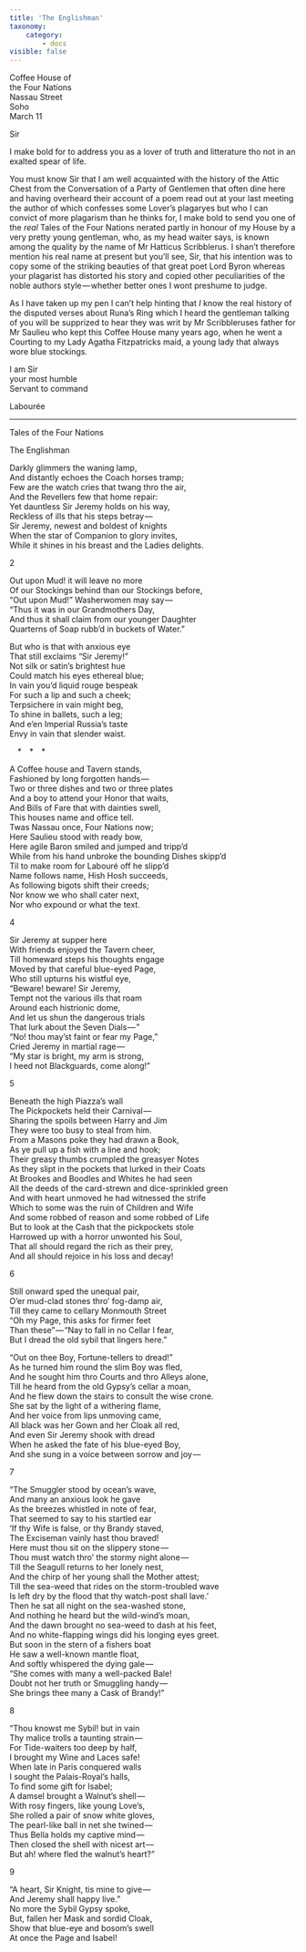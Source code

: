 ```yaml
---
title: 'The Englishman'
taxonomy:
    category:
        - docs
visible: false
---
```


Coffee House of  
the Four Nations  
Nassau Street  
Soho  
March 11  


Sir

I make bold for to address you as a lover of truth and litterature tho not in an exalted spear of life.  

You must know Sir that I am well acquainted with the history of the Attic Chest from the Conversation of a Party of Gentlemen that often dine here and having overheard their account of a poem read out at your last meeting the author of which confesses some Lover’s plagaryes but who I can convict of more plagarism than he thinks for, I make bold to send you one of the *real* Tales of the Four Nations nerated partly in honour of my House by a very pretty young gentleman, who, as my head waiter says, is known among the quality by the name of Mr Hatticus Scribblerus. I shan’t therefore mention his real name at present but you’ll see, Sir, that his intention was to copy some of the striking beauties of that great poet Lord Byron whereas your plagarist has distorted his story and copied other peculiarities of the noble authors style — whether better ones I wont preshume to judge.  

As I have taken up my pen I can’t help hinting that *I* know the real history of the disputed verses about Runa’s Ring which I heard the gentleman talking of you will be supprized to hear they was writ by Mr Scribbleruses father for Mr Saulieu who kept this Coffee House many years ago, when he went a Courting to my Lady Agatha Fitzpatricks maid, a young lady that always wore blue stockings.

I am Sir  
your most humble  
Servant to command  

Labourée

---

<span class="title">Tales of the Four Nations</span>  

<span class="title">The Englishman</span>

Darkly glimmers the waning lamp,  
And distantly echoes the Coach horses tramp;  
Few are the watch cries that twang thro the air,  
And the Revellers few that home repair:  
Yet dauntless Sir Jeremy holds on his way,  
Reckless of ills that his steps betray —   
Sir Jeremy, newest and boldest of knights  
When the star of Companion to glory invites,  
While it shines in his breast and the Ladies delights.  

2

Out upon Mud! it will leave no more  
Of our Stockings behind than our Stockings before,  
“Out upon Mud!” Washerwomen may say —   
“Thus it was in our Grandmothers Day,  
And thus it shall claim from our younger Daughter  
Quarterns of Soap rubb’d in buckets of Water.”

But who is that with anxious eye  
That still exclaims “Sir Jeremy!”  
Not silk or satin’s brightest hue  
Could match his eyes ethereal blue;  
In vain you’d liquid rouge bespeak  
For such a lip and such a cheek;  
Terpsichere in vain might beg,  
To shine in ballets, such a leg;  
And e’en Imperial Russia’s taste  
Envy in vain that slender waist.

&emsp;&#42;&emsp;&#42;&emsp;&#42;

A Coffee house and Tavern stands,  
Fashioned by long forgotten hands —   
Two or three dishes and two or three plates  
And a boy to attend your Honor that waits,  
And Bills of Fare that with dainties swell,  
This houses name and office tell.  
Twas Nassau once, Four Nations now;  
Here Saulieu stood with ready bow,  
Here agile Baron smiled and jumped and tripp’d  
While from his hand unbroke the bounding Dishes skipp’d  
Til to make room for Labouré off he slipp’d  
Name follows name, Hish Hosh succeeds,  
As following bigots shift their creeds;  
Nor know we who shall cater next,  
Nor who expound or what the text.

4

Sir Jeremy at supper here  
With friends enjoyed the Tavern cheer,  
Till homeward steps his thoughts engage  
Moved by that careful blue-eyed Page,  
Who still upturns his wistful eye,  
“Beware! beware! Sir Jeremy,  
Tempt not the various ills that roam  
Around each histrionic dome,  
And let us shun the dangerous trials  
That lurk about the Seven Dials — ”  
“No! thou may’st faint or fear my Page,”  
Cried Jeremy in martial rage —   
“My star is bright, my arm is strong,  
I heed not Blackguards, come along!”

5

Beneath the high Piazza’s wall  
The Pickpockets held their Carnival —   
Sharing the spoils between Harry and Jim  
They were too busy to steal from him.  
From a Masons poke they had drawn a Book,  
As ye pull up a fish with a line and hook;  
Their greasy thumbs crumpled the greasyer Notes  
As they slipt in the pockets that lurked in their Coats  
At Brookes and Boodles and Whites he had seen  
All the deeds of the card-strewn and dice-sprinkled green  
And with heart unmoved he had witnessed the strife  
Which to some was the ruin of Children and Wife  
And some robbed of reason and some robbed of Life  
But to look at the Cash that the pickpockets stole  
Harrowed up with a horror unwonted his Soul,  
That all should regard the rich as their prey,  
And all should rejoice in his loss and decay!  

6

Still onward sped the unequal pair,  
O’er mud-clad stones thro’ fog-damp air,  
Till they came to cellary Monmouth Street  
“Oh my Page, this asks for firmer feet  
Than these” — “Nay to fall in no Cellar I fear,  
But I dread the old sybil that lingers here.”

“Out on thee Boy, Fortune-tellers to dread!”  
As he turned him round the slim Boy was fled,  
And he sought him thro Courts and thro Alleys alone,  
Till he heard from the old Gypsy’s cellar a moan,  
And he flew down the stairs to consult the wise crone.  
She sat by the light of a withering flame,  
And her voice from lips unmoving came,  
All black was her Gown and her Cloak all red,  
And even Sir Jeremy shook with dread  
When he asked the fate of his blue-eyed Boy,  
And she sung in a voice between sorrow and joy — 

7

“The Smuggler stood by ocean’s wave,  
And many an anxious look he gave  
As the breezes whistled in note of fear,  
That seemed to say to his startled ear  
‘If thy Wife is false, or thy Brandy staved,  
The Exciseman vainly hast thou braved!  
Here must thou sit on the slippery stone —   
Thou must watch thro’ the stormy night alone —   
Till the Seagull returns to her lonely nest,  
And the chirp of her young shall the Mother attest;  
Till the sea-weed that rides on the storm-troubled wave  
Is left dry by the flood that thy watch-post shall lave.’  
Then he sat all night on the sea-washed stone,  
And nothing he heard but the wild-wind’s moan,  
And the dawn brought no sea-weed to dash at his feet,  
And no white-flapping wings did his longing eyes greet.  
But soon in the stern of a fishers boat  
He saw a well-known mantle float,  
And softly whispered the dying gale —   
“She comes with many a well-packed Bale!  
Doubt not her truth or Smuggling handy —   
She brings thee many a Cask of Brandy!”

8

“Thou knowst me Sybil! but in vain  
Thy malice trolls a taunting strain —   
For Tide-waiters too deep by half,  
I brought my Wine and Laces safe!  
When late in Paris conquered walls  
I sought the Palais-Royal’s halls,  
To find some gift for Isabel;  
A damsel brought a Walnut’s shell —   
With rosy fingers, like young Love’s,  
She rolled a pair of snow white gloves,  
The pearl-like ball in net she twined —   
Thus Bella holds my captive mind —   
Then closed the shell with nicest art —   
But ah! where fled the walnut’s heart?”  

9

“A heart, Sir Knight, tis mine to give —   
And Jeremy shall happy live.”  
No more the Sybil Gypsy spoke,  
But, fallen her Mask and sordid Cloak,  
Show that blue-eye and bosom’s swell  
At once the Page and Isabel!